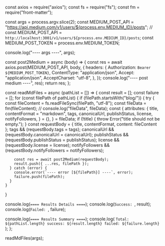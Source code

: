 const axios = require("axios");
const fs = require("fs");
const fm = require("front-matter");

const args = process.argv.slice(2);
const MEDIUM_POST_API =
  "https://api.medium.com/v1/users/${process.env.MEDIUM_ID}/posts";
// const MEDIUM_POST_API = `http://localhost:3001/v1/users/${process.env.MEDIUM_ID}/posts`;
const MEDIUM_POST_TOKEN = process.env.MEDIUM_TOKEN;

console.log("---- args ----", args);

const post2Medium = async (body) => {
  const res = await axios.post(MEDIUM_POST_API, body, {
    headers: {
      Authorization: `Bearer ${MEDIUM_POST_TOKEN}`,
      ContentType: "application/json",
      Accept: "application/json",
      AcceptCharset: "utf-8",
    },
  });
  console.log("---- post medium ----", res);
  return res;
};

const readMdFiles = async (pathList = []) => {
  const result = [];
  const failure = [];
  for (const filePath of pathList) {
    if (filePath.startsWith("blog/")) {
      try {
        const fileContent = fs.readFileSync(filePath, "utf-8");
        const fileData = fm(fileContent);
        // console.log("fileData", fileData);
        const {
          attributes: {
            title,
            contentFormat = "markdown",
            tags,
            canonicalUrl,
            publishStatus,
            license,
            notifyFollowers,
          } = {},
        } = fileData;
        if (!title) {
          throw Error("title should not be empty.");
        }
        const requestBody = { title, contentFormat, content: fileContent };
        tags && (requestBody.tags = tags);
        canonicalUrl && (requestBody.canonicalUrl = canonicalUrl);
        publishStatus && (requestBody.publishStatus = publishStatus);
        license && (requestBody.license = license);
        notifyFollowers && (requestBody.notifyFollowers = notifyFollowers);

        const res = await post2Medium(requestBody);
        result.push({ ...res, filePath });
      } catch (error) {
        console.error(`---- error [${filePath}] ----`, error);
        failure.push(filePath);
      }
    }
  }

  console.log(`==== Results Details ====`);
  console.log(`Success: `, result);
  console.log(`Failed: `, failure);

  console.log(`==== Results Summary ====`);
  console.log(
    `Total: ${pathList.length} success: ${result.length} failed: ${failure.length} `
  );
};

readMdFiles(args);
